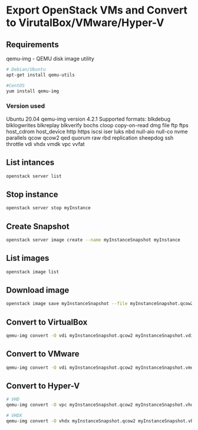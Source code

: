 # Export OpenStack VMs and Convert to VirutalBox/VMware/Hyper-V

## Requirements
qemu-img - QEMU disk image utility
```bash
# Debian/Ubuntu
apt-get install qemu-utils

#CentOS
yum install qemu-img
```
### Version used 
Ubuntu 20.04
qemu-img version 4.2.1
Supported formats: blkdebug blklogwrites blkreplay blkverify bochs cloop copy-on-read dmg file ftp ftps host_cdrom host_device http https iscsi iser luks nbd null-aio                    null-co nvme parallels qcow qcow2 qed quorum raw rbd replication sheepdog ssh throttle vdi vhdx vmdk vpc vvfat

## List intances
```bash
openstack server list
```

## Stop instance
```bash
openstack server stop myInstance
```

## Create Snapshot
```bash
openstack server image create --name myInstanceSnapshot myInstance
```

## List images
```bash
openstack image list
```

## Download image
```bash
openstack image save myInstanceSnapshot --file myInstanceSnapshot.qcow2
```

## Convert to VirtualBox
```bash
qemu-img convert -O vdi myInstanceSnapshot.qcow2 myInstanceSnapshot.vdi
```

## Convert to VMware
```bash
qemu-img convert -O vdi myInstanceSnapshot.qcow2 myInstanceSnapshot.vmdk
```

## Convert to Hyper-V
```bash
# VHD
qemu-img convert -O vpc myInstanceSnapshot.qcow2 myInstanceSnapshot.vhd

# VHDX
qemu-img convert -O vhdx myInstanceSnapshot.qcow2 myInstanceSnapshot.vhdx
```

